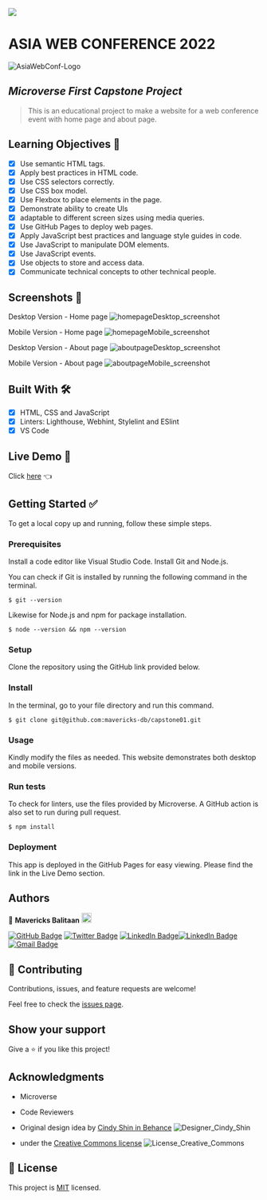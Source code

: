 ![](https://img.shields.io/badge/Microverse-blueviolet)

# ASIA WEB CONFERENCE 2022
![AsiaWebConf-Logo](https://user-images.githubusercontent.com/98527559/162935650-6bf80118-58e6-457c-98fa-3b6760d51857.png)

## *Microverse First Capstone Project*

> This is an educational project to make a website for a web conference event with home page and about page.

## Learning Objectives 🔖

- [x] Use semantic HTML tags.
- [x] Apply best practices in HTML code.
- [x] Use CSS selectors correctly.
- [x] Use CSS box model.
- [x] Use Flexbox to place elements in the page.
- [x] Demonstrate ability to create UIs
- [x] adaptable to different screen sizes using media queries.
- [x] Use GitHub Pages to deploy web pages.
- [x] Apply JavaScript best practices and language style guides in code.
- [x] Use JavaScript to manipulate DOM elements.
- [x] Use JavaScript events.
- [x] Use objects to store and access data.
- [x] Communicate technical concepts to other technical people.

## Screenshots 📸
Desktop Version - Home page
![homepageDesktop_screenshot](https://user-images.githubusercontent.com/98527559/162935113-1aa53e3a-e3de-47a3-82e3-a254c35973b0.png)

Mobile Version - Home page
![homepageMobile_screenshot](https://user-images.githubusercontent.com/98527559/162935337-4eaff01d-2a48-4517-8a06-c052107b1e32.png)

Desktop Version - About page
![aboutpageDesktop_screenshot](https://user-images.githubusercontent.com/98527559/162935473-47381a1b-21fd-4174-918e-badc824ba8c3.png)

Mobile Version - About page
![aboutpageMobile_screenshot](https://user-images.githubusercontent.com/98527559/162935545-a66279fc-a10a-4e65-989b-906a997db98e.png)


## Built With 🛠️

- [x] HTML, CSS and JavaScript
- [x] Linters: Lighthouse, Webhint, Stylelint and ESlint
- [x] VS Code

## Live Demo 🔗

Click [here](https://mavericks-db.github.io/capstone01/) 👈


## Getting Started ✅

To get a local copy up and running, follow these simple steps.

### Prerequisites

Install a code editor like Visual Studio Code. Install Git and Node.js.

You can check if Git is installed by running the following command in the terminal.
```
$ git --version
```

Likewise for Node.js and npm for package installation.
```
$ node --version && npm --version
```

### Setup
Clone the repository using the GitHub link provided below.

### Install

In the terminal, go to your file directory and run this command.

```
$ git clone git@github.com:mavericks-db/capstone01.git
```

### Usage

Kindly modify the files as needed. This website demonstrates both desktop and mobile versions.

### Run tests

To check for linters, use the files provided by Microverse. A GitHub action is also set to run during pull request.
```
$ npm install
```

### Deployment
This app is deployed in the GitHub Pages for easy viewing.
Please find the link in the Live Demo section.

## Authors

👤 **Mavericks Balitaan** <img src="https://emojis.slackmojis.com/emojis/images/1531849430/4246/blob-sunglasses.gif?1531849430" width="20"/>

  [![GitHub Badge](https://img.shields.io/badge/-mavericks--db-white?logo=GitHub&logoColor=181717&style=plastic)](https://github.com/mavericks-db) [![Twitter Badge](https://img.shields.io/badge/-mavericks__db-white?logo=Twitter&logoColor=1DA1F2&style=plastic)](https://twitter.com/mavericks_db) [![LinkedIn Badge](https://img.shields.io/badge/-mavericks--db-white?logo=LinkedIn&logoColor=0A66C2&style=plastic)](https://www.linkedin.com/in/mavericks-db/)[![LinkedIn Badge](https://img.shields.io/badge/-mavericks--db-white?logo=LinkedIn&logoColor=0A66C2&style=plastic)](https://www.linkedin.com/in/mavericks-db/)
[![Gmail Badge](https://img.shields.io/badge/-@balitaanmavericks-white?logo=Gmail&logoColor=EA4335&style=plastic)](mailto:balitaanmavericks@gmail.com)

## 🤝 Contributing

Contributions, issues, and feature requests are welcome!

Feel free to check the [issues page](https://github.com/mavericks-db/capstone01/issues).

## Show your support

Give a ⭐️ if you like this project!

## Acknowledgments

- Microverse
- Code Reviewers
- Original design idea by [Cindy Shin in Behance](https://www.behance.net/adagio07)
  ![Designer_Cindy_Shin](https://user-images.githubusercontent.com/98527559/162937760-e8f46c98-e5b0-4a56-b268-4bb0cb6a61b9.png)
  
- under the [Creative Commons license](https://creativecommons.org/licenses/by-nc/4.0/)
  ![License_Creative_Commons](https://user-images.githubusercontent.com/98527559/162938258-ca5c702c-41a6-4364-adc2-20d4bc10c27e.png)

  

## 📝 License

This project is [MIT](./MIT.md) licensed.